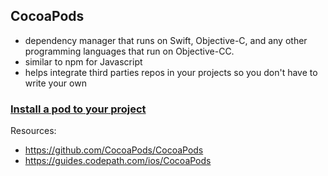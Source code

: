 ## CocoaPods

- dependency manager that runs on Swift, Objective-C, and any other programming languages that run on Objective-CC. 
- similar to npm for Javascript
- helps integrate third parties repos in your projects so you don't have to write your own

### [Install a pod to your project](https://github.com/cs4372/ios-study-guide/blob/master/basics/Parse.md#parse-setup)

Resources: 
- https://github.com/CocoaPods/CocoaPods
- https://guides.codepath.com/ios/CocoaPods

